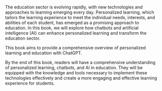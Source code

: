 

The education sector is evolving rapidly, with new technologies and approaches to learning emerging every day. Personalized learning, which tailors the learning experience to meet the individual needs, interests, and abilities of each student, has emerged as a promising approach to education. In this book, we will explore how chatbots and artificial intelligence (AI) can enhance personalized learning and transform the education sector.

This book aims to provide a comprehensive overview of personalized learning and education with ChatGPT.

By the end of this book, readers will have a comprehensive understanding of personalized learning, chatbots, and AI in education. They will be equipped with the knowledge and tools necessary to implement these technologies effectively and create a more engaging and effective learning experience for students.

